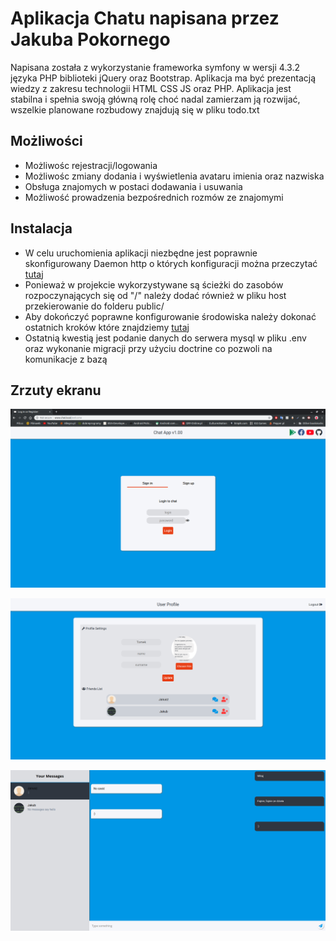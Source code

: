 # Aplikacja Chatu napisana przez Jakuba Pokornego

Napisana została z wykorzystanie frameworka symfony w wersji 4.3.2 języka PHP biblioteki jQuery oraz Bootstrap.
Aplikacja ma być prezentacją wiedzy z zakresu technologii HTML CSS JS oraz PHP.
Aplikacja jest stabilna i spełnia swoją główną rolę choć nadal zamierzam ją rozwijać, wszelkie planowane rozbudowy znajdują się w pliku todo.txt

## Możliwości
* Możliwośc rejestracji/logowania
* Możliwośc zmiany dodania i wyświetlenia avataru imienia oraz nazwiska
* Obsługa znajomych w postaci dodawania i usuwania
* Możliwość prowadzenia bezpośrednich rozmów ze znajomymi

## Instalacja
* W celu uruchomienia aplikacji niezbędne jest poprawnie skonfigurowany Daemon http o których konfiguracji można przeczytać [tutaj](https://symfony.com/doc/current/setup/web_server_configuration.html)
* Ponieważ w projekcie wykorzystywane są ścieżki do zasobów rozpoczynających się od "/" należy dodać również w pliku host przekierowanie do folderu public/
* Aby dokończyć poprawne konfigurowanie środowiska należy dokonać ostatnich kroków które znajdziemy [tutaj](https://symfony.com/doc/current/setup.html#setting-up-an-existing-symfony-project)
* Ostatnią kwestią jest podanie danych do serwera mysql w pliku .env oraz wykonanie migracji przy użyciu doctrine co pozwoli na komunikacje z bazą

## Zrzuty ekranu

![logowanie](https://raw.githubusercontent.com/Archerpoko/chat/master/public/img/welcome.png)

![panel](https://raw.githubusercontent.com/Archerpoko/chat/master/public/img/userPanel.png)

![chat](https://raw.githubusercontent.com/Archerpoko/chat/master/public/img/chat.png)
